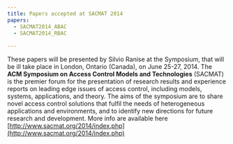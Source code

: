 ```yaml
---
title: Papers accepted at SACMAT 2014
papers:
  - SACMAT2014_ABAC
  - SACMAT2014_RBAC    
    
---
```


These papers will be presented by Silvio Ranise at the Symposium, that will be ill take place in London, Ontario (Canada), on June 25-27, 2014. The **ACM Symposium on Access Control Models and Technologies** (SACMAT) is the premier forum for the presentation of research results and experience reports on leading edge issues of access control, including models, systems, applications, and theory. The aims of the symposium are to share novel access control solutions that fulfil the needs of heterogeneous applications and environments, and to identify new directions for future research and development. More info are available here [http://www.sacmat.org/2014/index.php](http://www.sacmat.org/2014/index.php)